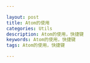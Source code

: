 ```yaml
---

layout: post
title: Atom的使用
categories: Utils
description: Atom的使用，快捷键
keywords: Atom的使用，快捷键
tags: Atom的使用，快捷键

---
```

